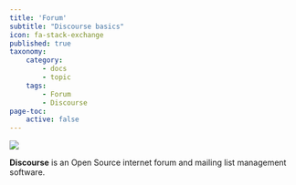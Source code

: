 ```yaml
---
title: 'Forum'
subtitle: "Discourse basics"
icon: fa-stack-exchange
published: true
taxonomy:
    category:
        - docs
        - topic
    tags:
        - Forum
        - Discourse
page-toc:
    active: false
---
```


![](/home/icons/discourse.png)

**Discourse** is an Open Source internet forum and mailing list management software.
<br>
<br>
